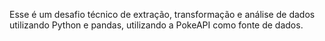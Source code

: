 Esse é um desafio técnico de  extração, transformação e análise de dados utilizando Python e pandas, utilizando a PokeAPI como fonte de dados.